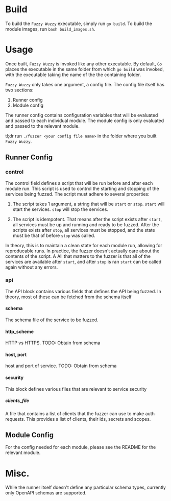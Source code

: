 # Build

To build the `Fuzzy Wuzzy` executable, simply run `go build`. To build the module images, run `bash build_images.sh`.

# Usage 

Once built, `Fuzzy Wuzzy` is invoked like any other executable. 
By default, `Go` places the executable in the same folder from which
`go build` was invoked, with the executable taking the name of the the containing folder.


`Fuzzy Wuzzy` only takes one argument, a config file. The config file itself has two sections:

1. Runner config
2. Module config

The runner config contains configuration variables that will be evaluated and passed to each individual module.
The module config is only evaluated and passed to the relevant module.

tl;dr run `./fuzzer <your config file name>` in the folder where you built `Fuzzy Wuzzy`.

## Runner Config

### control

The control field defines a script that will be run before and after each module run.
This script is used to control the starting and stopping of the services being fuzzed.
The script must adhere to several properties:

1. The script takes 1 argument, a string that will be `start` or `stop`. 
`start` will start the services.
`stop` will stop the services.

2. The script is idempotent. 
That means after the script exists after `start`, all services must be up and running and ready to be fuzzed.
After the scripts exists after `stop`, all services must be stopped, and the state must be that of before `stop` was called.

In theory, this is to maintain a clean state for each module run, allowing for reproducable runs. 
In practice, the fuzzer doesn't actually care about the contents of the script. A
All that matters to the fuzzer is that all of the services are available after `start`, 
and after `stop` is ran `start` can be called again without any errors.

### api

The API block contains various fields that defines the API being fuzzed. 
In theory, most of these can be fetched from the schema itself

#### schema

The schema file of the service to be fuzzed.

#### http_scheme

HTTP vs HTTPS. TODO: Obtain from schema

#### host, port

host and port of service. TODO: Obtain from schema

#### security

This block defines various files that are relevant to service security

##### clients_file

A file that contains a list of clients that the fuzzer can use
to make auth requests.
This provides a list of clients, their ids, secrets and scopes.

## Module Config

For the config needed for each module, please see the README for the relevant module.

# Misc.

While the runner itself doesn't define any particular schema types, 
currently only OpenAPI schemas are supported.
